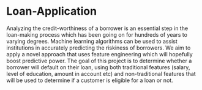 # Loan-Application
Analyzing the credit-worthiness of a borrower is an essential step in the loan-making process which has been going on for hundreds of years to varying degrees. Machine learning algorithms can be used to assist institutions in accurately predicting the riskiness of borrowers. We aim to apply a novel approach that uses feature engineering which will hopefully boost predictive power. The goal of this project is to determine whether a borrower will default on their loan, using both traditional features (salary, level of education, amount in account etc) and non-traditional features that will be used to determine if a customer is eligible for a loan or not.
